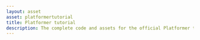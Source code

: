 ```yaml
---
layout: asset
asset: platformertutorial
title: Platformer tutorial
description: The complete code and assets for the official Platformer tutorial
---
```

